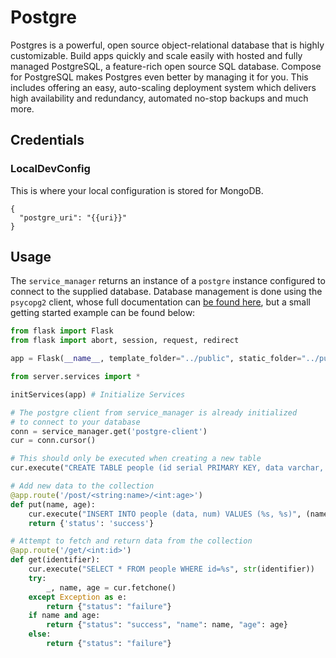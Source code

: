 # Postgre

Postgres is a powerful, open source object-relational database that is highly customizable. Build apps quickly and scale easily with hosted and fully managed PostgreSQL, a feature-rich open source SQL database. Compose for PostgreSQL makes Postgres even better by managing it for you. This includes offering an easy, auto-scaling deployment system which delivers high availability and redundancy, automated no-stop backups and much more.

##  Credentials

###  LocalDevConfig

This is where your local configuration is stored for MongoDB.
```
{
  "postgre_uri": "{{uri}}"
}
```

## Usage

The `service_manager` returns an instance of a `postgre` instance configured to connect to the supplied database. Database management is done using the `psycopg2` client, whose full documentation can [be found here](http://initd.org/psycopg/docs/),
but a small getting started example can be found below:

```python
from flask import Flask
from flask import abort, session, request, redirect

app = Flask(__name__, template_folder="../public", static_folder="../public", static_url_path='')

from server.services import *

initServices(app) # Initialize Services

# The postgre client from service_manager is already initialized
# to connect to your database
conn = service_manager.get('postgre-client')
cur = conn.cursor()

# This should only be executed when creating a new table
cur.execute("CREATE TABLE people (id serial PRIMARY KEY, data varchar, num integer);")

# Add new data to the collection
@app.route('/post/<string:name>/<int:age>')
def put(name, age):
	cur.execute("INSERT INTO people (data, num) VALUES (%s, %s)", (name, age))
	return {'status': 'success'}

# Attempt to fetch and return data from the collection
@app.route('/get/<int:id>')
def get(identifier):
	cur.execute("SELECT * FROM people WHERE id=%s", str(identifier))
	try:
		_, name, age = cur.fetchone()
	except Exception as e:
		return {"status": "failure"}
	if name and age:
		return {"status": "success", "name": name, "age": age}
	else:
		return {"status": "failure"}
```
